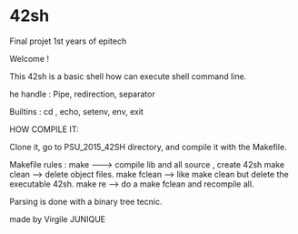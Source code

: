 # 42sh
Final projet 1st years of epitech

Welcome !

This 42sh is a basic shell how can execute shell command line.

he handle : Pipe, redirection, separator

Builtins : cd ,  echo, setenv, env, exit

HOW COMPILE IT:

Clone it, go to PSU_2015_42SH directory, and compile it with the Makefile.

Makefile rules : make ---> compile lib and all source , create 42sh
                 make clean --> delete object files.
                 make fclean --> like make clean but delete the executable 42sh.
                 make re --> do a make fclean and recompile all.

Parsing is done with a binary tree tecnic.

made by Virgile JUNIQUE

